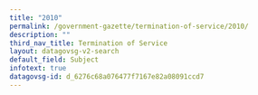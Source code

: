 ```yaml
---
title: "2010"
permalink: /government-gazette/termination-of-service/2010/
description: ""
third_nav_title: Termination of Service
layout: datagovsg-v2-search
default_field: Subject
infotext: true
datagovsg-id: d_6276c68a076477f7167e82a08091ccd7
---
```

